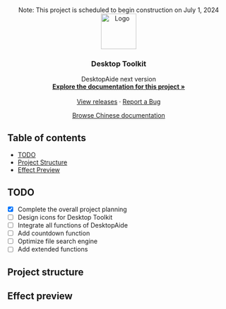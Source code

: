 <!-- PROJECT LOGO -->
<br />

<p align="center">
  Note: This project is scheduled to begin construction on July 1, 2024
  <a href="https://github.com/chenpuhao/Desktop-Toolkit">
    <img src="images/logo.png" alt="Logo" width="80" height="80">
  </a>

  <h3 align="center">Desktop Toolkit</h3>
  <p align="center">
    DesktopAide next version
    <br />
    <a href="https://github.com/chenpuhao/Desktop-Toolkit"><strong>Explore the documentation for this project »</strong></a>
    <br />
    <br />
    <a href=https://github.com/chenpuhao/Desktop-Toolkit/releases">View releases</a>
    ·
    <a href="https://github.com/chenpuhao/Desktop-Toolkit/issues">Report a Bug</a>

  </p>
<p align="center">
 <a href="README.md"> Browse Chinese documentation</a>
</p>
</p>

 
## Table of contents

- [TODO](#TODO)
- [Project Structure](#projectstructure)
- [Effect Preview](#effectPreview)

## TODO

 - [x] Complete the overall project planning
 - [ ] Design icons for Desktop Toolkit
 - [ ] Integrate all functions of DesktopAide
 - [ ] Add countdown function
 - [ ] Optimize file search engine
 - [ ] Add extended functions

## Project structure

## Effect preview
